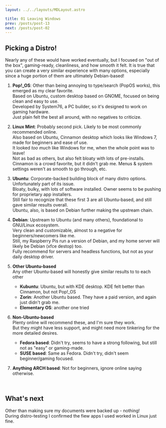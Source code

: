 ```yaml
---
layout: ../../layouts/MDLayout.astro

title: 01 Leaving Windows
prev: /posts/post-13
next: /posts/post-02
---
```



## Picking a Distro!
Nearly any of these would have worked eventually, but I focused on "out of the box", gaming-ready, cleanliness, and how smooth it felt. It is true that you can create a very similar experience with many options, especially since a huge portion of them are ultimately Debian-based!

1. **Pop!_OS**: Other than being annoying to type/search (PopOS works), this emerged as my clear favorite.<br>Based on Ubuntu, custom desktop based on GNOME, focused on being clean and easy to use.<br>Developed by System76, a PC builder, so it's designed to work on gaming hardware.<br>Just plain felt the best all around, with no negatives to criticize.

2. **Linux Mint**: Probably second pick. Likely to be most commonly recommended online.<br>Also based on Ubuntu, Cinnamon desktop which looks like Windows 7, made for beginners and ease of use.<br>It looked _too much_ like Windows for me, when the whole point was to leave!<br>Not as bad as others, but also felt bloaty with lots of pre-installs.<br>Cinnamon is a crowd favorite, but it didn't grab me. Menus & system settings weren't as smooth to go through, etc.

3. **Ubuntu**: Corporate-backed building block of many distro options. Unfortunately part of its issue.<br>Bloaty, bulky, with lots of software installed. Owner seems to be pushing for proprietary app installers.<br>Still fair to recognize that these first 3 are all Ubuntu-based, and still gave similar results overall.<br>Ubuntu, also, is based on Debian further making the upstream chain.

4. **Debian**: Upstream to Ubuntu (and many others), foundational to GNU/Linux ecosystem.<br>Very clean and customizable, almost to a negative for beginners/newcomers like me.<br>Still, my Raspberry Pis run a version of Debian, and my home server will likely be Debian (xfce destop) too.<br>Fully recommend for servers and headless functions, but not as your daily desktop driver.

5. **Other Ubuntu-based**<br>
Any other Ubuntu-based will honestly give similar results to to each other
   - **Kubuntu**: Ubuntu, but with KDE desktop. KDE felt better than Cinnamon, but not Pop!_OS
   - **Zorin**: Another Ubuntu based. They have a paid version, and again just didn't grab me.
   - **Elementary OS**: another one tried

6. **Non-Ubuntu-based**<br>
Plenty online will recommend these, and I'm sure they work.<br>
But they might have less support, and might need more tinkering for the more detailed desires.
   - **Fedora based**: Didn't try, seems to have a strong following, but still not as "easy" or gaming-made.
   - **SUSE based**: Same as Fedora. Didn't try, didn't seem beginner/gaming focused.

7. **Anything ARCH based**: Not for beginners, ignore online saying otherwise.

<br>

## What's next

Other than making sure my documents were backed up - nothing!<br>
During distro-testing I confirmed the fiew apps I used worked in Linux just fine.

